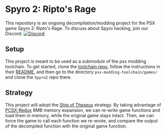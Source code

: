 # Spyro 2: Ripto's Rage
This repository is an ongoing decompilation/modding project for the PSX game Spyro 2: Ripto's Rage. To discuss about Spyro hacking, join our Discord: [![Discord](https://img.shields.io/badge/chat-Discord-blue)](https://discord.gg/6B7kGtfaaS)

## Setup
This project is meant to be used as a submodule of the psx modding toolchain. To get started, clone the [toolchain repo](https://github.com/mateusfavarin/psx-modding-toolchain), follow the instructions in their [README](https://github.com/mateusfavarin/psx-modding-toolchain/blob/main/README.md), and then go to the directory `psx-modding-toolchain/games/` and clone the `Spyro2` repo there.

## Strategy
This project will adopt the [Ship of Theseus](https://en.wikipedia.org/wiki/Ship_of_Theseus) strategy. By taking advantage of [PCSX-Redux](https://github.com/grumpycoders/pcsx-redux/) 8MB memory expansion, we can re-write game functions and load them in memory, while the original game stays intact. Then, we can force the game to call each function we re-wrote, and compare the output of the decompiled function with the original game function.
